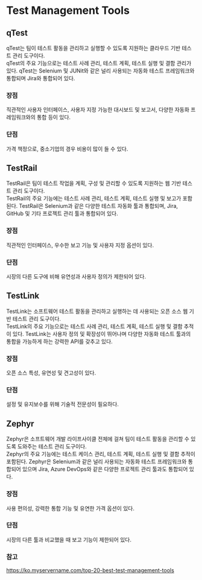 # Test Management Tools
## qTest
qTest는 팀이 테스트 활동을 관리하고 실행할 수 있도록 지원하는 클라우드 기반 테스트 관리 도구이다.    
qTest의 주요 기능으로는 테스트 사례 관리, 테스트 계획, 테스트 실행 및 결함 관리가 있다. qTest는 Selenium 및 JUNit와 같은 널리 사용되는 자동화 테스트 프레임워크와 통합되며 Jira와 통합되어 있다.

### 장점
직관적인 사용자 인터페이스, 사용자 지정 가능한 대시보드 및 보고서, 다양한 자동화 프레임워크와의 통합 등이 있다. 

### 단점
가격 책정으로, 중소기업의 경우 비용이 많이 들 수 있다.

## TestRail
TestRail은 팀이 테스트 작업을 계획, 구성 및 관리할 수 있도록 지원하는 웹 기반 테스트 관리 도구이다.   
TestRail의 주요 기능에는 테스트 사례 관리, 테스트 계획, 테스트 실행 및 보고가 포함된다. TestRail은 Selenium과 같은 다양한 테스트 자동화 툴과 통합되며, Jira, GitHub 및 기타 프로젝트 관리 툴과 통합되어 있다.

### 장점
직관적인 인터페이스, 우수한 보고 기능 및 사용자 지정 옵션이 있다. 

### 단점
시장의 다른 도구에 비해 유연성과 사용자 정의가 제한되어 있다.

## TestLink
TestLink는 소프트웨어 테스트 활동을 관리하고 실행하는 데 사용되는 오픈 소스 웹 기반 테스트 관리 도구이다.   
TestLink의 주요 기능으로는 테스트 사례 관리, 테스트 계획, 테스트 실행 및 결함 추적이 있다. TestLink는 사용자 정의 및 확장성이 뛰어나며 다양한 자동화 테스트 툴과의 통합을 가능하게 하는 강력한 API를 갖추고 있다.

### 장점
오픈 소스 특성, 유연성 및 견고성이 있다.

### 단점
설정 및 유지보수를 위해 기술적 전문성이 필요하다.

## Zephyr
Zephyr은 소프트웨어 개발 라이프사이클 전체에 걸쳐 팀이 테스트 활동을 관리할 수 있도록 도와주는 테스트 관리 도구이다.   
Zephyr의 주요 기능에는 테스트 케이스 관리, 테스트 계획, 테스트 실행 및 결함 추적이 포함된다. Zephyr은 Selenium과 같은 널리 사용되는 자동화 테스트 프레임워크와 통합되어 있으며 Jira, Azure DevOps와 같은 다양한 프로젝트 관리 툴과도 통합되어 있다.

### 장점
사용 편의성, 강력한 통합 기능 및 유연한 가격 옵션이 있다.

### 단점
시장의 다른 툴과 비교했을 때 보고 기능이 제한되어 있다.

### 참고
https://ko.myservername.com/top-20-best-test-management-tools

